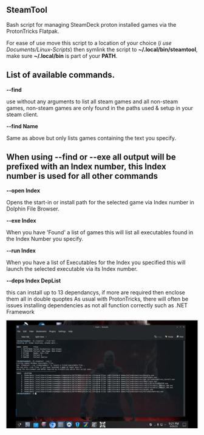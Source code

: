 ## SteamTool
Bash script for managing SteamDeck proton installed games via the ProtonTricks Flatpak.

For ease of use move this script to a location of your choice (*i use Documents/Linux-Scripts*) then symlink the script to **~/.local/bin/steamtool**, make sure **~/.local/bin** is part of your **PATH**.

## List of available commands.

**--find**

use without any arguments to list all steam games and all non-steam games, non-steam games are only
found in the paths used & setup in your steam client.
  
**--find Name**

Same as above but only lists games containing the text you specify.

## When using --find or --exe all output will be prefixed with an Index number, this Index number is used for all other commands

**--open Index**

Opens the start-in or install path for the selected game via Index number in Dolphin File Browser.
  
**--exe Index**

When you have 'Found' a list of games this will list all executables found in the Index Number you specify.

**--run Index**

When you have a list of Executables for the Index you specified this will launch the selected executable via its Index number.

**--deps Index DepList**

this can install up to 13 dependancys, if more are required then enclose them all in double quoptes
As usual with ProtonTricks, there will often be issues installing dependencies as not all function correctly such as .NET Framework

![Alt text](/steamtool.jpg?raw=true "SteamTool Screenshot")
